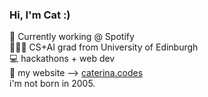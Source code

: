 ### Hi, I'm Cat :)

💚 Currently working @ Spotify <br>
👩🏽‍💻 CS+AI grad from University of Edinburgh <br>
💻 hackathons + web dev <br>
🌸 my website –> [caterina.codes](https://caterina.codes) <br>
i'm not born in 2005.

